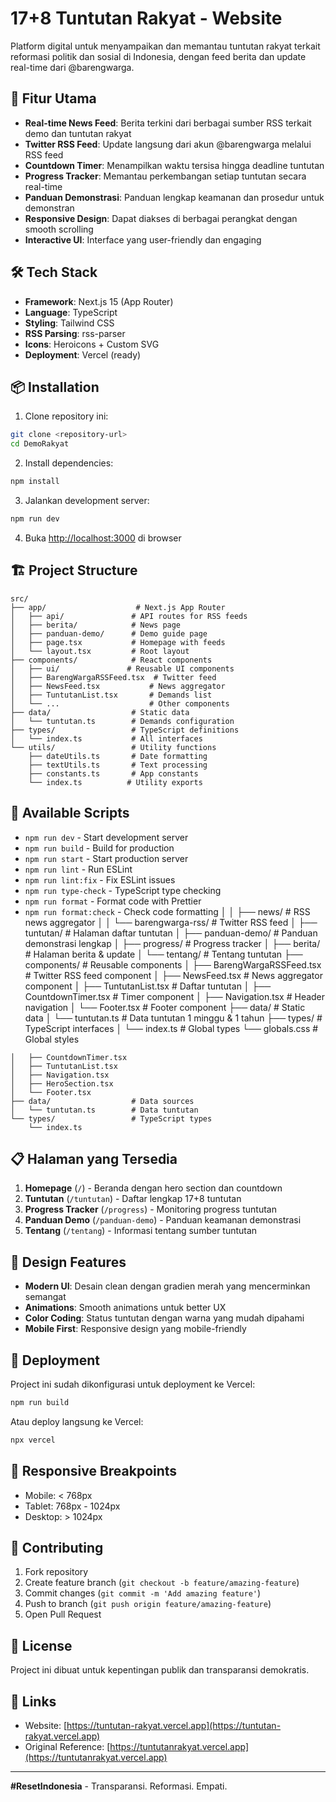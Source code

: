 # 17+8 Tuntutan Rakyat - Website

Platform digital untuk menyampaikan dan memantau tuntutan rakyat terkait reformasi politik dan sosial di Indonesia, dengan feed berita dan update real-time dari @barengwarga.

## 🚀 Fitur Utama

- **Real-time News Feed**: Berita terkini dari berbagai sumber RSS terkait demo dan tuntutan rakyat
- **Twitter RSS Feed**: Update langsung dari akun @barengwarga melalui RSS feed
- **Countdown Timer**: Menampilkan waktu tersisa hingga deadline tuntutan
- **Progress Tracker**: Memantau perkembangan setiap tuntutan secara real-time
- **Panduan Demonstrasi**: Panduan lengkap keamanan dan prosedur untuk demonstran
- **Responsive Design**: Dapat diakses di berbagai perangkat dengan smooth scrolling
- **Interactive UI**: Interface yang user-friendly dan engaging

## 🛠️ Tech Stack

- **Framework**: Next.js 15 (App Router)
- **Language**: TypeScript
- **Styling**: Tailwind CSS
- **RSS Parsing**: rss-parser
- **Icons**: Heroicons + Custom SVG
- **Deployment**: Vercel (ready)

## 📦 Installation

1. Clone repository ini:
```bash
git clone <repository-url>
cd DemoRakyat
```

2. Install dependencies:
```bash
npm install
```

3. Jalankan development server:
```bash
npm run dev
```

4. Buka [http://localhost:3000](http://localhost:3000) di browser

## 🏗️ Project Structure

```
src/
├── app/                    # Next.js App Router
│   ├── api/               # API routes for RSS feeds
│   ├── berita/            # News page
│   ├── panduan-demo/      # Demo guide page  
│   ├── page.tsx           # Homepage with feeds
│   └── layout.tsx         # Root layout
├── components/            # React components
│   ├── ui/               # Reusable UI components
│   ├── BarengWargaRSSFeed.tsx  # Twitter feed
│   ├── NewsFeed.tsx           # News aggregator
│   ├── TuntutanList.tsx       # Demands list
│   └── ...                    # Other components
├── data/                  # Static data
│   └── tuntutan.ts        # Demands configuration
├── types/                 # TypeScript definitions
│   └── index.ts           # All interfaces
└── utils/                 # Utility functions
    ├── dateUtils.ts       # Date formatting
    ├── textUtils.ts       # Text processing
    ├── constants.ts       # App constants
    └── index.ts          # Utility exports
```

## 🔧 Available Scripts

- `npm run dev` - Start development server
- `npm run build` - Build for production
- `npm run start` - Start production server
- `npm run lint` - Run ESLint
- `npm run lint:fix` - Fix ESLint issues
- `npm run type-check` - TypeScript type checking
- `npm run format` - Format code with Prettier
- `npm run format:check` - Check code formatting
│   │   ├── news/          # RSS news aggregator
│   │   └── barengwarga-rss/ # Twitter RSS feed
│   ├── tuntutan/          # Halaman daftar tuntutan
│   ├── panduan-demo/      # Panduan demonstrasi lengkap
│   ├── progress/          # Progress tracker
│   ├── berita/            # Halaman berita & update
│   └── tentang/           # Tentang tuntutan
├── components/            # Reusable components
│   ├── BarengWargaRSSFeed.tsx # Twitter RSS feed component
│   ├── NewsFeed.tsx       # News aggregator component
│   ├── TuntutanList.tsx   # Daftar tuntutan
│   ├── CountdownTimer.tsx # Timer component
│   ├── Navigation.tsx     # Header navigation
│   └── Footer.tsx         # Footer component
├── data/                  # Static data
│   └── tuntutan.ts        # Data tuntutan 1 minggu & 1 tahun
├── types/                 # TypeScript interfaces
│   └── index.ts           # Global types
└── globals.css            # Global styles
```
│   ├── CountdownTimer.tsx
│   ├── TuntutanList.tsx
│   ├── Navigation.tsx
│   ├── HeroSection.tsx
│   └── Footer.tsx
├── data/                  # Data sources
│   └── tuntutan.ts        # Data tuntutan
└── types/                 # TypeScript types
    └── index.ts
```

## 📋 Halaman yang Tersedia

1. **Homepage** (`/`) - Beranda dengan hero section dan countdown
2. **Tuntutan** (`/tuntutan`) - Daftar lengkap 17+8 tuntutan
3. **Progress Tracker** (`/progress`) - Monitoring progress tuntutan
4. **Panduan Demo** (`/panduan-demo`) - Panduan keamanan demonstrasi
5. **Tentang** (`/tentang`) - Informasi tentang sumber tuntutan

## 🎨 Design Features

- **Modern UI**: Desain clean dengan gradien merah yang mencerminkan semangat
- **Animations**: Smooth animations untuk better UX
- **Color Coding**: Status tuntutan dengan warna yang mudah dipahami
- **Mobile First**: Responsive design yang mobile-friendly

## 🚀 Deployment

Project ini sudah dikonfigurasi untuk deployment ke Vercel:

```bash
npm run build
```

Atau deploy langsung ke Vercel:
```bash
npx vercel
```

## 📱 Responsive Breakpoints

- Mobile: < 768px
- Tablet: 768px - 1024px
- Desktop: > 1024px

## 🤝 Contributing

1. Fork repository
2. Create feature branch (`git checkout -b feature/amazing-feature`)
3. Commit changes (`git commit -m 'Add amazing feature'`)
4. Push to branch (`git push origin feature/amazing-feature`)
5. Open Pull Request

## 📄 License

Project ini dibuat untuk kepentingan publik dan transparansi demokratis.

## 🔗 Links

- Website: [https://tuntutan-rakyat.vercel.app](https://tuntutan-rakyat.vercel.app)
- Original Reference: [https://tuntutanrakyat.vercel.app](https://tuntutanrakyat.vercel.app)

---

**#ResetIndonesia** - Transparansi. Reformasi. Empati.

